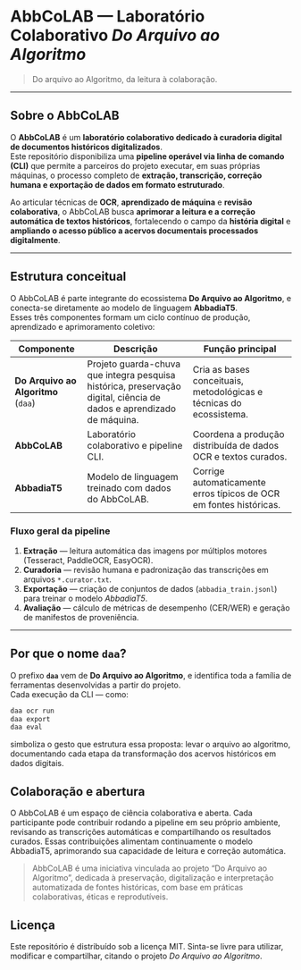 # AbbCoLAB — Laboratório Colaborativo *Do Arquivo ao Algoritmo*

> Do arquivo ao Algoritmo, da leitura à colaboração.

---

## Sobre o AbbCoLAB

O **AbbCoLAB** é um **laboratório colaborativo dedicado à curadoria digital de documentos históricos digitalizados**.  
Este repositório disponibiliza uma **pipeline operável via linha de comando (CLI)** que permite a parceiros do projeto executar, em suas próprias máquinas, o processo completo de **extração, transcrição, correção humana e exportação de dados em formato estruturado**.

Ao articular técnicas de **OCR**, **aprendizado de máquina** e **revisão colaborativa**, o AbbCoLAB busca **aprimorar a leitura e a correção automática de textos históricos**, fortalecendo o campo da **história digital** e **ampliando o acesso público a acervos documentais processados digitalmente**.

---

## Estrutura conceitual

O AbbCoLAB é parte integrante do ecossistema **Do Arquivo ao Algoritmo**, e conecta-se diretamente ao modelo de linguagem **AbbadiaT5**.  
Esses três componentes formam um ciclo contínuo de produção, aprendizado e aprimoramento coletivo:

| Componente | Descrição | Função principal |
|-------------|------------|------------------|
| **Do Arquivo ao Algoritmo** (`daa`) | Projeto guarda-chuva que integra pesquisa histórica, preservação digital, ciência de dados e aprendizado de máquina. | Cria as bases conceituais, metodológicas e técnicas do ecossistema. |
| **AbbCoLAB** | Laboratório colaborativo e pipeline CLI. | Coordena a produção distribuída de dados OCR e textos curados. |
| **AbbadiaT5** | Modelo de linguagem treinado com dados do AbbCoLAB. | Corrige automaticamente erros típicos de OCR em fontes históricas. |

### Fluxo geral da pipeline
1. **Extração** — leitura automática das imagens por múltiplos motores (Tesseract, PaddleOCR, EasyOCR).  
2. **Curadoria** — revisão humana e padronização das transcrições em arquivos `*.curator.txt`.  
3. **Exportação** — criação de conjuntos de dados (`abbadia_train.jsonl`) para treinar o modelo *AbbadiaT5*.  
4. **Avaliação** — cálculo de métricas de desempenho (CER/WER) e geração de manifestos de proveniência.

---

## Por que o nome `daa`?

O prefixo **`daa`** vem de **Do Arquivo ao Algoritmo**, e identifica toda a família de ferramentas desenvolvidas a partir do projeto.  
Cada execução da CLI — como:

```bash
daa ocr run
daa export
daa eval
```

simboliza o gesto que estrutura essa proposta: levar o arquivo ao algoritmo, documentando cada etapa da transformação dos acervos históricos em dados digitais.

## Colaboração e abertura

O AbbCoLAB é um espaço de ciência colaborativa e aberta.
Cada participante pode contribuir rodando a pipeline em seu próprio ambiente, revisando as transcrições automáticas e compartilhando os resultados curados.
Essas contribuições alimentam continuamente o modelo AbbadiaT5, aprimorando sua capacidade de leitura e correção automática.

> AbbCoLAB é uma iniciativa vinculada ao projeto “Do Arquivo ao Algoritmo”, dedicada à preservação, digitalização e interpretação automatizada de fontes históricas, com base em práticas colaborativas, éticas e reprodutíveis.

## Licença

Este repositório é distribuído sob a licença MIT.
Sinta-se livre para utilizar, modificar e compartilhar, citando o projeto *Do Arquivo ao Algoritmo*.

